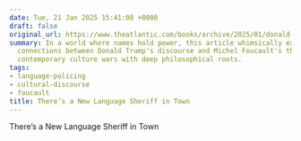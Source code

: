 ```yaml
---
date: Tue, 21 Jan 2025 15:41:00 +0000
draft: false
original_url: https://www.theatlantic.com/books/archive/2025/01/donald-trump-new-language-cop/681391/?utm_source=feed
summary: In a world where names hold power, this article whimsically explores the
  connections between Donald Trump's discourse and Michel Foucault's theories, blending
  contemporary culture wars with deep philosophical roots.
tags:
- language-policing
- cultural-discourse
- foucault
title: There’s a New Language Sheriff in Town
---
```


There’s a New Language Sheriff in Town